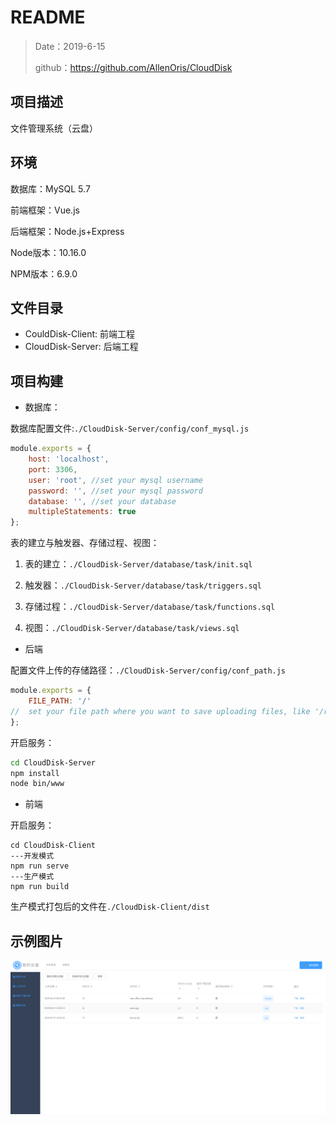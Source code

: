 # README

> Date：2019-6-15
>
> github：<https://github.com/AllenOris/CloudDisk>

## 项目描述

文件管理系统（云盘）

## 环境

数据库：MySQL 5.7

前端框架：Vue.js

后端框架：Node.js+Express

Node版本：10.16.0

NPM版本：6.9.0

## 文件目录

* CouldDisk-Client: 前端工程
* CloudDisk-Server: 后端工程

## 项目构建

* 数据库：

数据库配置文件:`./CloudDisk-Server/config/conf_mysql.js`

```javascript
module.exports = {
    host: 'localhost',
    port: 3306,
    user: 'root', //set your mysql username
    password: '', //set your mysql password
    database: '', //set your database 
    multipleStatements: true
};
```

表的建立与触发器、存储过程、视图：

1. 表的建立：`./CloudDisk-Server/database/task/init.sql`

2. 触发器：`./CloudDisk-Server/database/task/triggers.sql`
3. 存储过程：`./CloudDisk-Server/database/task/functions.sql`
4. 视图：`./CloudDisk-Server/database/task/views.sql`

* 后端

配置文件上传的存储路径：`./CloudDisk-Server/config/conf_path.js`

```javascript
module.exports = {
    FILE_PATH: '/'
//  set your file path where you want to save uploading files, like '/root/web/upload/'
};
```

开启服务：

```bash	
cd CloudDisk-Server
npm install
node bin/www
```

* 前端

开启服务：

```
cd CloudDisk-Client
---开发模式
npm run serve
---生产模式
npm run build 
```

生产模式打包后的文件在`./CloudDisk-Client/dist`

## 示例图片

![1560610654814](https://github.com/AllenOris/CloudDisk/blob/master/CloudDisk-Client/src/assets/1.png?raw=true)

